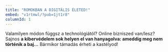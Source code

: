 ```yaml
---
title: "ROMOKBAN A DIGITÁLIS ÉLETED!"
embed: "v1rtmwl/?pub=1jt1r8"
columnId: 1
---
```

Valamilyen módon függsz a technológiától? Online bizniszed van/lesz? Sajnos **a kibervédelem sok helyen el van hanyagolva: ameddig meg nem történik a baj...** Bármikor támadás érheti a kastélyod!
